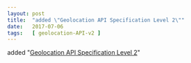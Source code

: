 ```yaml
---
layout: post
title:  "added \"Geolocation API Specification Level 2\""
date:   2017-07-06
tags:   [ geolocation-API-v2 ]
---
```


added "[Geolocation API Specification Level 2](/spec/geolocation-API-v2)"


